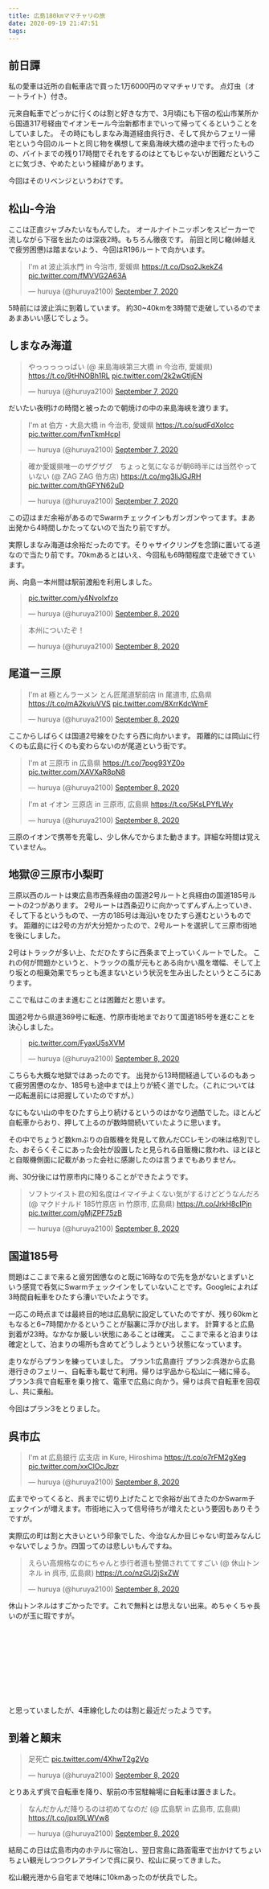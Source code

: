```yaml
---
title: 広島180kmママチャリの旅
date: 2020-09-19 21:47:51
tags:
---
```

## 前日譚

私の愛車は近所の自転車店で買った1万6000円のママチャリです。
点灯虫（オートライト）付き。

元来自転車でどっかに行くのは割と好きな方で、3月頃にも下宿の松山市某所から国道317号経由でイオンモール今治新都市までいって帰ってくるということをしていました。
その時にもしまなみ海道経由呉行き、そして呉からフェリー帰宅という今回のルートと同じ物を構想して来島海峡大橋の途中まで行ったものの、バイトまでの残り17時間でそれをするのはとてもじゃないが困難だということに気づき、やめたという経緯があります。

今回はそのリベンジというわけです。

<!--more -->

## 松山-今治

ここは正直ジャブみたいなもんでした。
オールナイトニッポンをスピーカーで流しながら下宿を出たのは深夜2時。もちろん徹夜です。
前回と同じ轍(峠越えで疲労困憊)は踏まないよう、今回はR196ルートで向かいます。

<blockquote class="twitter-tweet"><p lang="ja" dir="ltr">I&#39;m at 波止浜水門 in 今治市, 愛媛県 <a href="https://t.co/Dsq2JkekZ4">https://t.co/Dsq2JkekZ4</a> <a href="https://t.co/fMVVG2A63A">pic.twitter.com/fMVVG2A63A</a></p>&mdash; huruya (@huruya2100) <a href="https://twitter.com/huruya2100/status/1303059227389374470?ref_src=twsrc%5Etfw">September 7, 2020</a></blockquote> <script async src="https://platform.twitter.com/widgets.js" charset="utf-8"></script> 

5時前には波止浜に到着しています。
約30~40kmを3時間で走破しているのでまあまあいい感じでしょう。

## しまなみ海道

<blockquote class="twitter-tweet"><p lang="ja" dir="ltr">やっっっっっばい (@ 来島海峡第三大橋 in 今治市, 愛媛県) <a href="https://t.co/9tHNOBh1RL">https://t.co/9tHNOBh1RL</a> <a href="https://t.co/2k2wGtIjEN">pic.twitter.com/2k2wGtIjEN</a></p>&mdash; huruya (@huruya2100) <a href="https://twitter.com/huruya2100/status/1303062329098108930?ref_src=twsrc%5Etfw">September 7, 2020</a></blockquote> <script async src="https://platform.twitter.com/widgets.js" charset="utf-8"></script> 

だいたい夜明けの時間と被ったので朝焼けの中の来島海峡を渡ります。

<blockquote class="twitter-tweet"><p lang="ja" dir="ltr">I&#39;m at 伯方・大島大橋 in 今治市, 愛媛県 <a href="https://t.co/sudFdXoIcc">https://t.co/sudFdXoIcc</a> <a href="https://t.co/fvnTkmHcpI">pic.twitter.com/fvnTkmHcpI</a></p>&mdash; huruya (@huruya2100) <a href="https://twitter.com/huruya2100/status/1303079093848637452?ref_src=twsrc%5Etfw">September 7, 2020</a></blockquote> <script async src="https://platform.twitter.com/widgets.js" charset="utf-8"></script> 

<blockquote class="twitter-tweet"><p lang="ja" dir="ltr">確か愛媛県唯一のザグザグ　ちょっと気になるが朝6時半には当然やっていない (@ ZAG ZAG 伯方店) <a href="https://t.co/mg3liJGJRH">https://t.co/mg3liJGJRH</a> <a href="https://t.co/thGFYN62uD">pic.twitter.com/thGFYN62uD</a></p>&mdash; huruya (@huruya2100) <a href="https://twitter.com/huruya2100/status/1303084552601169922?ref_src=twsrc%5Etfw">September 7, 2020</a></blockquote> <script async src="https://platform.twitter.com/widgets.js" charset="utf-8"></script> 

この辺はまだ余裕があるのでSwarmチェックインもガンガンやってます。まあ出発から4時間しかたってないので当たり前ですが。

実際しまなみ海道は余裕だったのです。そりゃサイクリングを念頭に置いてる道なので当たり前です。70kmあるとはいえ、今回私も6時間程度で走破できています。

尚、向島ー本州間は駅前渡船を利用しました。

<blockquote class="twitter-tweet"><p lang="und" dir="ltr"><a href="https://t.co/y4Nvolxfzo">pic.twitter.com/y4Nvolxfzo</a></p>&mdash; huruya (@huruya2100) <a href="https://twitter.com/huruya2100/status/1303146374892978176?ref_src=twsrc%5Etfw">September 8, 2020</a></blockquote> <script async src="https://platform.twitter.com/widgets.js" charset="utf-8"></script> 

<blockquote class="twitter-tweet"><p lang="ja" dir="ltr">本州についたぞ！</p>&mdash; huruya (@huruya2100) <a href="https://twitter.com/huruya2100/status/1303147184880148483?ref_src=twsrc%5Etfw">September 8, 2020</a></blockquote> <script async src="https://platform.twitter.com/widgets.js" charset="utf-8"></script> 

## 尾道ー三原

<blockquote class="twitter-tweet"><p lang="ja" dir="ltr">I&#39;m at 極とんラーメン とん匠尾道駅前店 in 尾道市, 広島県 <a href="https://t.co/mA2kviuVVS">https://t.co/mA2kviuVVS</a> <a href="https://t.co/8XrrKdcWmF">pic.twitter.com/8XrrKdcWmF</a></p>&mdash; huruya (@huruya2100) <a href="https://twitter.com/huruya2100/status/1303153099603955712?ref_src=twsrc%5Etfw">September 8, 2020</a></blockquote> <script async src="https://platform.twitter.com/widgets.js" charset="utf-8"></script> 

ここからしばらくは国道2号線をひたすら西に向かいます。
距離的には岡山に行くのも広島に行くのも変わらないのが尾道という街です。

<blockquote class="twitter-tweet"><p lang="ja" dir="ltr">I&#39;m at 三原市 in 広島県 <a href="https://t.co/7pog93YZ0o">https://t.co/7pog93YZ0o</a> <a href="https://t.co/XAVXaR8pN8">pic.twitter.com/XAVXaR8pN8</a></p>&mdash; huruya (@huruya2100) <a href="https://twitter.com/huruya2100/status/1303165991598292993?ref_src=twsrc%5Etfw">September 8, 2020</a></blockquote> <script async src="https://platform.twitter.com/widgets.js" charset="utf-8"></script> 

<blockquote class="twitter-tweet"><p lang="ja" dir="ltr">I&#39;m at イオン 三原店 in 三原市, 広島県 <a href="https://t.co/5KsLPYfLWy">https://t.co/5KsLPYfLWy</a></p>&mdash; huruya (@huruya2100) <a href="https://twitter.com/huruya2100/status/1303185145915158528?ref_src=twsrc%5Etfw">September 8, 2020</a></blockquote> <script async src="https://platform.twitter.com/widgets.js" charset="utf-8"></script> 

三原のイオンで携帯を充電し、少し休んでからまた動きます。詳細な時間は覚えていません。

## 地獄＠三原市小梨町

三原以西のルートは東広島市西条経由の国道2号ルートと呉経由の国道185号ルートの2つがあります。
2号ルートは西条辺りに向かってずんずん上っていき、そして下るというもので、一方の185号は海沿いをひたすら進むというものです。
距離的には2号の方が大分短かったので、2号ルートを選択して三原市街地を後にしました。

2号はトラックが多い上、ただひたすらに西条まで上っていくルートでした。
これの何が問題かというと、トラックの風が元もとある向かい風を増幅、そして上り坂との相乗効果でちっとも進まないという状況を生み出したというところにあります。

ここで私はこのまま進むことは困難だと思います。

国道2号から県道369号に転進、竹原市街地までおりて国道185号を進むことを決心しました。

<blockquote class="twitter-tweet"><p lang="und" dir="ltr"><a href="https://t.co/FyaxU5sXVM">pic.twitter.com/FyaxU5sXVM</a></p>&mdash; huruya (@huruya2100) <a href="https://twitter.com/huruya2100/status/1303217551283953666?ref_src=twsrc%5Etfw">September 8, 2020</a></blockquote> <script async src="https://platform.twitter.com/widgets.js" charset="utf-8"></script> 

こちらも大概な地獄ではあったのです。
出発から13時間経過しているのもあって疲労困憊のなか、185号も途中までは上りが続く道でした。（これについては一応転進前には把握していたのですが。）

なにもない山の中をひたすら上り続けるというのはかなり過酷でした。ほとんど自転車からおり、押して上るのが数時間続いていたように思います。

その中でちょうど数kmぶりの自販機を発見して飲んだCCレモンの味は格別でした、おそらくそこにあった会社が設置したと見られる自販機に救われ、ほとほとと自販機側面に記載があった会社に感謝したのは言うまでもありません。

尚、30分後には竹原市内に降りることができたようです。
<blockquote class="twitter-tweet"><p lang="ja" dir="ltr">ソフトツイスト君の知名度はイマイチよくない気がするけどどうなんだろ (@ マクドナルド 185竹原店 in 竹原市, 広島県) <a href="https://t.co/JrkH8cIPjn">https://t.co/JrkH8cIPjn</a> <a href="https://t.co/gMjZPF75zB">pic.twitter.com/gMjZPF75zB</a></p>&mdash; huruya (@huruya2100) <a href="https://twitter.com/huruya2100/status/1303228058300710914?ref_src=twsrc%5Etfw">September 8, 2020</a></blockquote> <script async src="https://platform.twitter.com/widgets.js" charset="utf-8"></script> 

## 国道185号

問題はここまで来ると疲労困憊なのと既に16時なので先を急がないとまずいという感覚で呑気にSwarmチェックインをしていないことです。Googleによれば3時間自転車をひたすら漕いでいたようです。

一応この時点までは最終目的地は広島駅に設定していたのですが、残り60kmともなると6~7時間かかるということが脳裏に浮かび出します。
計算すると広島到着が23時。なかなか厳しい状態にあることは確実。
ここまで来ると泊まりは確定として、泊まりの場所も含めてどうしようという状態になっています。

走りながらプランを練っていました。
プラン1:広島直行
プラン2:呉港から広島港行きのフェリー、自転車も載せて利用。帰りは宇品から松山に一緒に帰る。
プラン3:呉で自転車を乗り捨て、電車で広島に向かう。帰りは呉で自転車を回収し、共に乗船。

今回はプラン3をとりました。

## 呉市広

<blockquote class="twitter-tweet"><p lang="ja" dir="ltr">I&#39;m at 広島銀行 広支店 in Kure, Hiroshima <a href="https://t.co/o7rFM2gXeg">https://t.co/o7rFM2gXeg</a> <a href="https://t.co/xxClOcJbzr">pic.twitter.com/xxClOcJbzr</a></p>&mdash; huruya (@huruya2100) <a href="https://twitter.com/huruya2100/status/1303281419079356417?ref_src=twsrc%5Etfw">September 8, 2020</a></blockquote> <script async src="https://platform.twitter.com/widgets.js" charset="utf-8"></script> 

広までやってくると、呉までに切り上げたことで余裕が出てきたのかSwarmチェックインが増えます。市街地に入って信号待ちが増えたという要因もありそうですが。

実際広の町は割と大きいという印象でした、今治なんか目じゃない町並みなんじゃないでしょうか。四国ってのは悲しいもんですね。

<blockquote class="twitter-tweet"><p lang="ja" dir="ltr">えらい高規格なのにちゃんと歩行者道も整備されててすごい (@ 休山トンネル in 呉市, 広島県) <a href="https://t.co/nzGU2jSxZW">https://t.co/nzGU2jSxZW</a></p>&mdash; huruya (@huruya2100) <a href="https://twitter.com/huruya2100/status/1303285273153998848?ref_src=twsrc%5Etfw">September 8, 2020</a></blockquote> <script async src="https://platform.twitter.com/widgets.js" charset="utf-8"></script> 

休山トンネルはすごかったです。これで無料とは思えない出来。めちゃくちゃ長いのが玉に瑕ですが。

<div class="iframely-embed"><div class="iframely-responsive" style="height: 140px; padding-bottom: 0;"><a href="https://travel.watch.impress.co.jp/docs/news/1163889.html" data-iframely-url="//cdn.iframe.ly/LyR6MfF?iframe=card-small"></a></div></div><script async src="//cdn.iframe.ly/embed.js" charset="utf-8"></script>

と思っていましたが、4車線化したのは割と最近だったようです。

## 到着と顛末

<blockquote class="twitter-tweet"><p lang="ja" dir="ltr">足死亡 <a href="https://t.co/4XhwT2g2Vp">pic.twitter.com/4XhwT2g2Vp</a></p>&mdash; huruya (@huruya2100) <a href="https://twitter.com/huruya2100/status/1303293029755707392?ref_src=twsrc%5Etfw">September 8, 2020</a></blockquote> <script async src="https://platform.twitter.com/widgets.js" charset="utf-8"></script> 

とりあえず呉で自転車を降り、駅前の市営駐輪場に自転車は置きました。

<blockquote class="twitter-tweet"><p lang="ja" dir="ltr">なんだかんだ降りるのは初めてなのだ (@ 広島駅 in 広島市, 広島県) <a href="https://t.co/jpxI9LWVw8">https://t.co/jpxI9LWVw8</a></p>&mdash; huruya (@huruya2100) <a href="https://twitter.com/huruya2100/status/1303305957389348865?ref_src=twsrc%5Etfw">September 8, 2020</a></blockquote> <script async src="https://platform.twitter.com/widgets.js" charset="utf-8"></script> 

結局この日は広島市内のホテルに宿泊し、翌日宮島に路面電車で出かけてちょいちょい観光しつつクレアラインで呉に戻り、松山に戻ってきました。

松山観光港から自宅まで地味に10kmあったのが伏兵でした。
